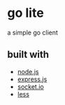 # go lite
a simple go client



## built with

- [node.js](https://nodejs.org)
- [express.js](http://expressjs.com/)
- [socket.io](http://socket.io/)
- [less](http://lesscss.org/)
